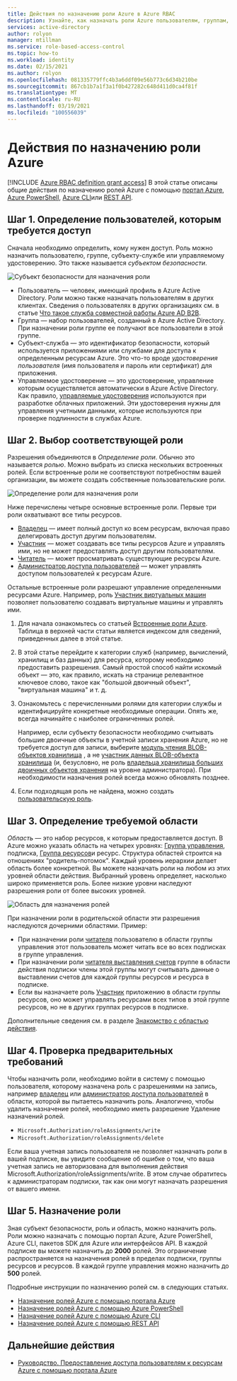 ```yaml
---
title: Действия по назначению роли Azure в Azure RBAC
description: Узнайте, как назначать роли Azure пользователям, группам, субъектам-службам или управляемым удостоверениям с помощью управления доступом на основе ролей Azure (Azure RBAC).
services: active-directory
author: rolyon
manager: mtillman
ms.service: role-based-access-control
ms.topic: how-to
ms.workload: identity
ms.date: 02/15/2021
ms.author: rolyon
ms.openlocfilehash: 081335779ffc4b3a6ddf09e56b773c6d34b210be
ms.sourcegitcommit: 867cb1b7a1f3a1f0b427282c648d411d0ca4f81f
ms.translationtype: MT
ms.contentlocale: ru-RU
ms.lasthandoff: 03/19/2021
ms.locfileid: "100556039"
---
```

# <a name="steps-to-assign-an-azure-role"></a>Действия по назначению роли Azure

[!INCLUDE [Azure RBAC definition grant access](../../includes/role-based-access-control/definition-grant.md)] В этой статье описаны общие действия по назначению ролей Azure с помощью [портал Azure](role-assignments-portal.md), [Azure PowerShell](role-assignments-powershell.md), [Azure CLI](role-assignments-cli.md)или [REST API](role-assignments-rest.md).

## <a name="step-1-determine-who-needs-access"></a>Шаг 1. Определение пользователей, которым требуется доступ

Сначала необходимо определить, кому нужен доступ. Роль можно назначить пользователю, группе, субъекту-службе или управляемому удостоверению. Это также называется *субъектом безопасности*.

![Субъект безопасности для назначения роли](./media/shared/rbac-security-principal.png)

- Пользователь — человек, имеющий профиль в Azure Active Directory. Роли можно также назначать пользователям в других клиентах. Сведения о пользователях в других организациях см. в статье [Что такое служба совместной работы Azure AD B2B](../active-directory/external-identities/what-is-b2b.md).
- Группа — набор пользователей, созданный в Azure Active Directory. При назначении роли группе ее получают все пользователи в этой группе. 
- Субъект-служба — это идентификатор безопасности, который используется приложениями или службами для доступа к определенным ресурсам Azure. Это что-то вроде *удостоверения пользователя* (имя пользователя и пароль или сертификат) для приложения.
- Управляемое удостоверение — это удостоверение, управление которым осуществляется автоматически в Azure Active Directory. Как правило, [управляемые удостоверения](../active-directory/managed-identities-azure-resources/overview.md) используются при разработке облачных приложений. Эти удостоверения нужны для управления учетными данными, которые используются при проверке подлинности в службах Azure.

## <a name="step-2-select-the-appropriate-role"></a>Шаг 2. Выбор соответствующей роли

Разрешения объединяются в *Определение роли*. Обычно это называется *ролью*. Можно выбрать из списка нескольких встроенных ролей. Если встроенные роли не соответствуют потребностям вашей организации, вы можете создать собственные пользовательские роли.

![Определение роли для назначения роли](./media/shared/rbac-role-definition.png)

Ниже перечислены четыре основные встроенные роли. Первые три роли охватывают все типы ресурсов.

- [Владелец](built-in-roles.md#owner) — имеет полный доступ ко всем ресурсам, включая право делегировать доступ другим пользователям.
- [Участник](built-in-roles.md#contributor) — может создавать все типы ресурсов Azure и управлять ими, но не может предоставлять доступ другим пользователям.
- [Читатель](built-in-roles.md#reader) — может просматривать существующие ресурсы Azure.
- [Администратор доступа пользователей](built-in-roles.md#user-access-administrator) — может управлять доступом пользователей к ресурсам Azure.

Остальные встроенные роли разрешают управление определенными ресурсами Azure. Например, роль [Участник виртуальных машин](built-in-roles.md#virtual-machine-contributor) позволяет пользователю создавать виртуальные машины и управлять ими.

1. Для начала ознакомьтесь со статьей [Встроенные роли Azure](built-in-roles.md). Таблица в верхней части статьи является индексом для сведений, приведенных далее в этой статье.

1. В этой статье перейдите к категории служб (например, вычислений, хранилищ и баз данных) для ресурса, которому необходимо предоставить разрешения. Самый простой способ найти искомый объект — это, как правило, искать на странице релевантное ключевое слово, такое как "большой двоичный объект", "виртуальная машина" и т. д.

1. Ознакомьтесь с перечисленными ролями для категории службы и идентифицируйте конкретные необходимые операции. Опять же, всегда начинайте с наиболее ограниченных ролей.

    Например, если субъекту безопасности необходимо считывать большие двоичные объекты в учетной записи хранения Azure, но не требуется доступ для записи, выберите [модуль чтения BLOB-объектов хранилища](built-in-roles.md#storage-blob-data-reader) , а не [участник данных BLOB-объекта хранилища](built-in-roles.md#storage-blob-data-contributor) (и, безусловно, не роль [владельца хранилища больших двоичных объектов хранения](built-in-roles.md#storage-blob-data-owner) на уровне администратора). При необходимости назначения ролей всегда можно обновлять позднее.

1. Если подходящая роль не найдена, можно создать [пользовательскую роль](custom-roles.md).

## <a name="step-3-identify-the-needed-scope"></a>Шаг 3. Определение требуемой области

*Область* — это набор ресурсов, к которым предоставляется доступ. В Azure можно указать область на четырех уровнях: [Группа управления](../governance/management-groups/overview.md), подписка, [Группа ресурсов](../azure-resource-manager/management/overview.md#resource-groups)и ресурс. Структура областей строится на отношениях "родитель-потомок". Каждый уровень иерархии делает область более конкретной. Вы можете назначать роли на любом из этих уровней области действия. Выбранный уровень определяет, насколько широко применяется роль. Более низкие уровни наследуют разрешения роли от более высоких уровней. 

![Область для назначения ролей](./media/shared/rbac-scope.png)

При назначении роли в родительской области эти разрешения наследуются дочерними областями. Пример:

- При назначении роли [читателя](built-in-roles.md#reader) пользователю в области группы управления этот пользователь может читать все во всех подписках в группе управления.
- При назначении роли [читателя выставления счетов](built-in-roles.md#billing-reader) группе в области действия подписки члены этой группы могут считывать данные о выставлении счетов для каждой группы ресурсов и ресурса в подписке.
- Если вы назначаете роль [Участник](built-in-roles.md#contributor) приложению в области группы ресурсов, оно может управлять ресурсами всех типов в этой группе ресурсов, но не в других группах ресурсов в подписке.

 Дополнительные сведения см. в разделе [Знакомство с областью действия](scope-overview.md).

## <a name="step-4-check-your-prerequisites"></a>Шаг 4. Проверка предварительных требований

Чтобы назначить роли, необходимо войти в систему с помощью пользователя, которому назначена роль с разрешениями на запись, например [владелец](built-in-roles.md#owner) или [администратор доступа пользователей](built-in-roles.md#user-access-administrator) в области, которой вы пытаетесь назначить роль. Аналогично, чтобы удалить назначение ролей, необходимо иметь разрешение Удаление назначений ролей.

- `Microsoft.Authorization/roleAssignments/write`
- `Microsoft.Authorization/roleAssignments/delete`

Если ваша учетная запись пользователя не позволяет назначать роли в вашей подписке, вы увидите сообщение об ошибке о том, что ваша учетная запись не авторизована для выполнения действия Microsoft.Authorization/roleAssignments/write. В этом случае обратитесь к администраторам подписки, так как они могут назначать разрешения от вашего имени.

## <a name="step-5-assign-role"></a>Шаг 5. Назначение роли

Зная субъект безопасности, роль и область, можно назначить роль. Роли можно назначать с помощью портал Azure, Azure PowerShell, Azure CLI, пакетов SDK для Azure или интерфейсов API. В каждой подписке вы можете назначить до **2000** ролей. Это ограничение распространяется на назначения ролей в пределах подписки, группы ресурсов и ресурсов. В каждой группе управления можно назначить до **500** ролей.

Подробные инструкции по назначению ролей см. в следующих статьях.

- [Назначение ролей Azure с помощью портала Azure](role-assignments-portal.md)
- [Назначение ролей Azure с помощью Azure PowerShell](role-assignments-powershell.md)
- [Назначение ролей Azure с помощью Azure CLI](role-assignments-cli.md)
- [Назначение ролей Azure с помощью REST API](role-assignments-rest.md)

## <a name="next-steps"></a>Дальнейшие действия

- [Руководство. Предоставление доступа пользователям к ресурсам Azure с помощью портала Azure](quickstart-assign-role-user-portal.md)